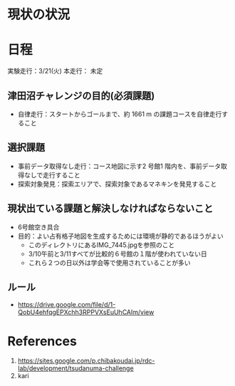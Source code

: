 # 現状の状況
# 日程
実験⾛⾏：3/21(火)
本⾛⾏： 未定
## 津田沼チャレンジの目的(必須課題)
* ⾃律⾛⾏：スタートからゴールまで、約 1661 m の課題コースを⾃律⾛⾏すること
## 選択課題
* 事前データ取得なし⾛⾏：コース地図に⽰す2 号館1 階内を、事前データ取得なしで⾛⾏すること
* 探索対象発⾒：探索エリアで、探索対象であるマネキンを発⾒すること

## 現状出ている課題と解決しなければならないこと
* 6号館空き具合
* 目的：よい占有格子地図を生成するためには環境が静的であるほうがよい
  * このディレクトリにあるIMG_7445.jpgを参照のこと
  * 3/10午前と3/11すべてが比較的６号館の１階が使われていない日
  * これら２つの日以外は学会等で使用されていることが多い
## ルール
* https://drive.google.com/file/d/1-QobU4ehfqgEPXchh3RPPVXsEuUhCAIm/view
# References
1. https://sites.google.com/p.chibakoudai.jp/rdc-lab/development/tsudanuma-challenge
2. kari